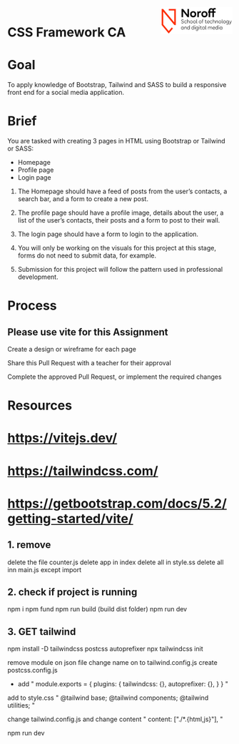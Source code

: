 <img src="./.readme/noroff-light.png" width="160" align="right">

# CSS Framework CA

# Goal

To apply knowledge of Bootstrap, Tailwind and SASS to build a responsive front end for a social media application.

# Brief
You are tasked with creating 3 pages in HTML using Bootstrap or Tailwind or SASS:

- Homepage
- Profile page
- Login page

1. The Homepage should have a feed of posts from the user’s contacts, a search bar, and a form to create a new post.

2. The profile page should have a profile image, details about the user, a list of the user’s contacts, their posts and a form to post to their wall.

3. The login page should have a form to login to the application.

4. You will only be working on the visuals for this project at this stage, forms do not need to submit data, for example.

5. Submission for this project will follow the pattern used in professional development. 


# Process

## Please use vite for this Assignment

Create a design or wireframe for each page

Share this Pull Request with a teacher for their approval

Complete the approved Pull Request, or implement the required changes

# Resources

# https://vitejs.dev/

# https://tailwindcss.com/

# https://getbootstrap.com/docs/5.2/getting-started/vite/



## 1. remove

delete the file counter.js
delete app in index
delete all in style.ss
delete all inn main.js except import


## 2. check if project is running

npm i
npm fund
npm run build (build dist folder)
npm run dev

## 3. GET tailwind

npm install -D tailwindcss postcss autoprefixer
npx tailwindcss init

remove module on json file
change name on to tailwind.config.js
create postcss.config.js
 - add "
 module.exports = {
    plugins: {
        tailwindcss: {},
        autoprefixer: {},
    }
}
"

add to style.css
"
@tailwind base;
@tailwind components;
@tailwind utilities;
"

change tailwind.config.js and change content
"
content: ["./*.{html,js}"],
"

npm run dev
